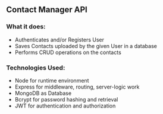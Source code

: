 ## Contact Manager API
### What it does:
- Authenticates and/or Registers User
- Saves Contacts uploaded by the given User in a database
- Performs CRUD operations on the contacts

### Technologies Used:
- Node for runtime environment
- Express for middleware, routing, server-logic work
- MongoDB as Database
- Bcrypt for password hashing and retrieval 
- JWT for authentication and authorization

